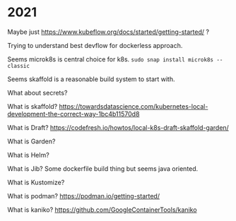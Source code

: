 # 2021

Maybe just https://www.kubeflow.org/docs/started/getting-started/ ?

Trying to understand best devflow for dockerless approach.

Seems microk8s is central choice for k8s.  `sudo snap install microk8s --classic`

Seems skaffold is a reasonable build system to start with.

What about secrets?

What is skaffold? https://towardsdatascience.com/kubernetes-local-development-the-correct-way-1bc4b11570d8

What is Draft? https://codefresh.io/howtos/local-k8s-draft-skaffold-garden/

What is Garden?

What is Helm?

What is Jib? Some dockerfile build thing but seems java oriented.

What is Kustomize?

What is podman? https://podman.io/getting-started/

What is kaniko? https://github.com/GoogleContainerTools/kaniko
